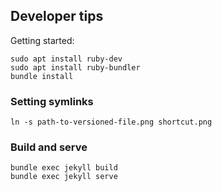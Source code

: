 ## Developer tips

Getting started:

```
sudo apt install ruby-dev
sudo apt install ruby-bundler
bundle install
```

### Setting symlinks
`ln -s path-to-versioned-file.png shortcut.png`

### Build and serve
```
bundle exec jekyll build
bundle exec jekyll serve
```


